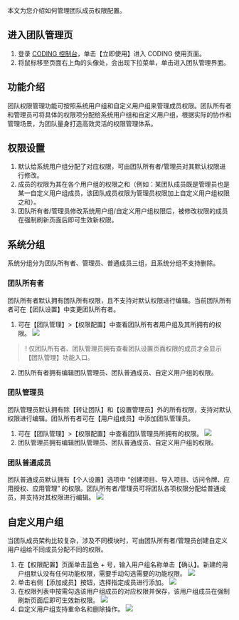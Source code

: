 本文为您介绍如何管理团队成员权限配置。

## 进入团队管理页

1. 登录 [CODING 控制台](https://console.cloud.tencent.com/coding)，单击【立即使用】进入 CODING 使用页面。
2. 将鼠标移至页面右上角的头像处，会出现下拉菜单，单击进入团队管理界面。

## 功能介绍

团队权限管理功能可按照系统用户组和自定义用户组来管理成员权限。团队所有者和管理员可将具体的权限项分配给系统用户组和自定义用户组，根据实际的协作和管理场景，为团队量身打造高效灵活的权限管理体系。

## 权限设置

1. 默认给系统用户组分配了对应权限，可由团队所有者/管理员对其默认权限进行修改。
2. 成员的权限为其在各个用户组的权限之和（例如：某团队成员既是管理员也是某一自定义用户组成员，该团队成员权限为管理员权限加上自定义用户组权限之和）。
3. 团队所有者/管理员修改系统用户组/自定义用户组权限后，被修改权限的成员在强制刷新页面后即可生效新权限。

## 系统分组

系统分组分为团队所有者、管理员、普通成员三组，且系统分组不支持删除。

### 团队所有者

团队所有者默认拥有团队所有权限，且不支持对默认权限进行编辑。当前团队所有者可在【团队设置】中变更团队所有者。

1. 可在【团队管理】>【权限配置】中查看团队所有者用户组及其所拥有的权限。
![](https://main.qcloudimg.com/raw/16b72e83338916c0746506b374191ce4.png)
>! 仅团队所有者、团队管理员拥有查看团队设置页面权限的成员才会显示【团队管理】功能入口。
2. 团队所有者拥有编辑团队管理员、团队普通成员、自定义用户组的权限。

### 团队管理员

团队管理员默认拥有除【转让团队】和【设置管理员】外的所有权限，支持对默认权限进行编辑。团队所有者可在【用户组成员】中添加团队管理员。

1. 可在【团队管理】>【权限配置】中查看团队管理员所拥有的权限。
![](https://main.qcloudimg.com/raw/8627724a74209a518d644843eee20e02.png)
2. 团队管理员拥有编辑团队管理员、团队普通成员、自定义用户组的权限。

### 团队普通成员

团队普通成员默认拥有【个人设置】选项中 “创建项目、导入项目、访问令牌、应用授权、应用管理” 的权限。团队所有者/管理员可将团队各项权限分配给普通成员，并支持对其权限进行编辑。
![](https://main.qcloudimg.com/raw/8179e217a15ea37ca147912f6a083f58.png)

## 自定义用户组

当团队成员架构比较复杂，涉及不同模块时，可由团队所有者/管理员创建自定义用户组给不同成员分配不同的权限。

1. 在【权限配置】页面单击蓝色 + 号，输入用户组名称单击【确认】。新建的用户组默认没有任何功能权限，需要手动勾选需要的功能权限。
![](https://main.qcloudimg.com/raw/f95f949ffb384df55dc864ed0d9269c1.png)
2. 单击右侧【添加成员】按钮，选择指定成员进行添加。
![](https://main.qcloudimg.com/raw/7e241fc67d51fae4c962c8de39af79b2.png)
3. 在权限列表中按需勾选该用户组成员的对应权限并保存，该用户组成员在强制刷新页面后即可生效新权限。
![](https://main.qcloudimg.com/raw/a09ce5e32e39ba8aaf414eeb8cf0df81.png)
4. 自定义用户组支持重命名和删除操作。
![](https://main.qcloudimg.com/raw/d4e738baeb5f428bf717051cc41ef4ef.png)
